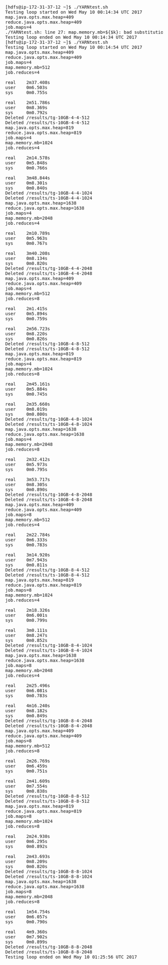 <pre>
[hdfs@ip-172-31-37-12 ~]$ ./YARNtest.sh 
Testing loop started on Wed May 10 00:14:34 UTC 2017
map.java.opts.max.heap=409
reduce.java.opts.max.heap=409
job.maps=4
./YARNtest.sh: line 27: map.memory.mb=${$k}: bad substitution
Testing loop ended on Wed May 10 00:14:34 UTC 2017
[hdfs@ip-172-31-37-12 ~]$ ./YARNtest.sh 
Testing loop started on Wed May 10 00:14:54 UTC 2017
map.java.opts.max.heap=409
reduce.java.opts.max.heap=409
job.maps=4
map.memory.mb=512
job.reduces=4

real    2m37.408s
user    0m6.503s
sys     0m0.755s

real    2m51.786s
user    0m8.369s
sys     0m0.792s
Deleted /results/tg-10GB-4-4-512
Deleted /results/ts-10GB-4-4-512
map.java.opts.max.heap=819
reduce.java.opts.max.heap=819
job.maps=4
map.memory.mb=1024
job.reduces=4

real    2m14.578s
user    0m5.848s
sys     0m0.766s

real    3m48.844s
user    0m8.301s
sys     0m0.840s
Deleted /results/tg-10GB-4-4-1024
Deleted /results/ts-10GB-4-4-1024
map.java.opts.max.heap=1638
reduce.java.opts.max.heap=1638
job.maps=4
map.memory.mb=2048
job.reduces=4

real    2m10.789s
user    0m5.963s
sys     0m0.767s

real    3m40.208s
user    0m8.134s
sys     0m0.820s
Deleted /results/tg-10GB-4-4-2048
Deleted /results/ts-10GB-4-4-2048
map.java.opts.max.heap=409
reduce.java.opts.max.heap=409
job.maps=4
map.memory.mb=512
job.reduces=8

real    2m1.415s
user    0m5.894s
sys     0m0.759s

real    2m56.723s
user    0m8.220s
sys     0m0.826s
Deleted /results/tg-10GB-4-8-512
Deleted /results/ts-10GB-4-8-512
map.java.opts.max.heap=819
reduce.java.opts.max.heap=819
job.maps=4
map.memory.mb=1024
job.reduces=8

real    2m45.161s
user    0m5.884s
sys     0m0.745s

real    2m35.660s
user    0m8.019s
sys     0m0.800s
Deleted /results/tg-10GB-4-8-1024
Deleted /results/ts-10GB-4-8-1024
map.java.opts.max.heap=1638
reduce.java.opts.max.heap=1638
job.maps=4
map.memory.mb=2048
job.reduces=8

real    2m32.412s
user    0m5.973s
sys     0m0.795s

real    3m53.717s
user    0m8.305s
sys     0m0.890s
Deleted /results/tg-10GB-4-8-2048
Deleted /results/ts-10GB-4-8-2048
map.java.opts.max.heap=409
reduce.java.opts.max.heap=409
job.maps=8
map.memory.mb=512
job.reduces=4

real    2m22.784s
user    0m6.333s
sys     0m0.783s

real    3m14.920s
user    0m7.943s
sys     0m0.811s
Deleted /results/tg-10GB-8-4-512
Deleted /results/ts-10GB-8-4-512
map.java.opts.max.heap=819
reduce.java.opts.max.heap=819
job.maps=8
map.memory.mb=1024
job.reduces=4

real    2m18.326s
user    0m6.001s
sys     0m0.799s

real    3m0.111s
user    0m8.247s
sys     0m0.852s
Deleted /results/tg-10GB-8-4-1024
Deleted /results/ts-10GB-8-4-1024
map.java.opts.max.heap=1638
reduce.java.opts.max.heap=1638
job.maps=8
map.memory.mb=2048
job.reduces=4

real    2m25.496s
user    0m6.081s
sys     0m0.783s

real    4m16.240s
user    0m8.182s
sys     0m0.849s
Deleted /results/tg-10GB-8-4-2048
Deleted /results/ts-10GB-8-4-2048
map.java.opts.max.heap=409
reduce.java.opts.max.heap=409
job.maps=8
map.memory.mb=512
job.reduces=8

real    2m26.769s
user    0m6.459s
sys     0m0.751s

real    2m41.609s
user    0m7.554s
sys     0m0.838s
Deleted /results/tg-10GB-8-8-512
Deleted /results/ts-10GB-8-8-512
map.java.opts.max.heap=819
reduce.java.opts.max.heap=819
job.maps=8
map.memory.mb=1024
job.reduces=8

real    2m24.930s
user    0m6.295s
sys     0m0.892s

real    2m43.693s
user    0m8.209s
sys     0m0.820s
Deleted /results/tg-10GB-8-8-1024
Deleted /results/ts-10GB-8-8-1024
map.java.opts.max.heap=1638
reduce.java.opts.max.heap=1638
job.maps=8
map.memory.mb=2048
job.reduces=8

real    1m54.754s
user    0m6.057s
sys     0m0.790s

real    4m9.360s
user    0m7.902s
sys     0m0.899s
Deleted /results/tg-10GB-8-8-2048
Deleted /results/ts-10GB-8-8-2048
Testing loop ended on Wed May 10 01:25:56 UTC 2017
</pre>